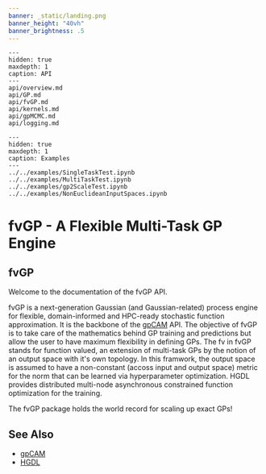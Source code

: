 ```yaml
---
banner: _static/landing.png
banner_height: "40vh"
banner_brightness: .5
---
```


```{toctree}
---
hidden: true
maxdepth: 1
caption: API
---
api/overview.md
api/GP.md
api/fvGP.md
api/kernels.md
api/gpMCMC.md
api/logging.md
```

```{toctree}
---
hidden: true
maxdepth: 1
caption: Examples
---
../../examples/SingleTaskTest.ipynb
../../examples/MultiTaskTest.ipynb
../../examples/gp2ScaleTest.ipynb
../../examples/NonEuclideanInputSpaces.ipynb
```

# fvGP - A Flexible Multi-Task GP Engine

## fvGP
Welcome to the documentation of the fvGP API.

fvGP is a next-generation Gaussian (and Gaussian-related) process engine for flexible, domain-informed and 
HPC-ready stochastic function approximation. 
It is the backbone of the [gpCAM](https://gpcam.readthedocs.io) API.
The objective of fvGP is to take care of the mathematics behind GP training and predictions but allow the user to have
maximum flexibility in defining GPs. The fv in fvGP stands for function valued, an extension of multi-task GPs by the notion
of an output space with it's own topology. In this framwork, the output space is assumed to have a non-constant (accoss
input and output space) metric for the norm that can be learned via hyperparameter optimization. HGDL provides distributed multi-node asynchronous
constrained function optimization for the training.

The fvGP package holds the world record for scaling up exact GPs!

## See Also

* [gpCAM](https://gpcam.readthedocs.io)
* [HGDL](https://hgdl.readthedocs.io)
